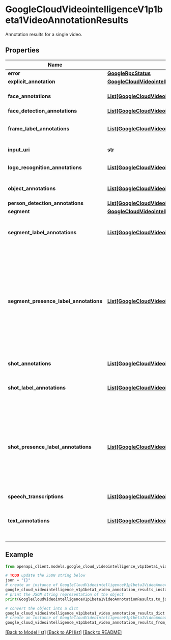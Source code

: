 # GoogleCloudVideointelligenceV1p1beta1VideoAnnotationResults

Annotation results for a single video.

## Properties

Name | Type | Description | Notes
------------ | ------------- | ------------- | -------------
**error** | [**GoogleRpcStatus**](GoogleRpcStatus.md) |  | [optional] 
**explicit_annotation** | [**GoogleCloudVideointelligenceV1p1beta1ExplicitContentAnnotation**](GoogleCloudVideointelligenceV1p1beta1ExplicitContentAnnotation.md) |  | [optional] 
**face_annotations** | [**List[GoogleCloudVideointelligenceV1p1beta1FaceAnnotation]**](GoogleCloudVideointelligenceV1p1beta1FaceAnnotation.md) | Deprecated. Please use &#x60;face_detection_annotations&#x60; instead. | [optional] 
**face_detection_annotations** | [**List[GoogleCloudVideointelligenceV1p1beta1FaceDetectionAnnotation]**](GoogleCloudVideointelligenceV1p1beta1FaceDetectionAnnotation.md) | Face detection annotations. | [optional] 
**frame_label_annotations** | [**List[GoogleCloudVideointelligenceV1p1beta1LabelAnnotation]**](GoogleCloudVideointelligenceV1p1beta1LabelAnnotation.md) | Label annotations on frame level. There is exactly one element for each unique label. | [optional] 
**input_uri** | **str** | Video file location in [Cloud Storage](https://cloud.google.com/storage/). | [optional] 
**logo_recognition_annotations** | [**List[GoogleCloudVideointelligenceV1p1beta1LogoRecognitionAnnotation]**](GoogleCloudVideointelligenceV1p1beta1LogoRecognitionAnnotation.md) | Annotations for list of logos detected, tracked and recognized in video. | [optional] 
**object_annotations** | [**List[GoogleCloudVideointelligenceV1p1beta1ObjectTrackingAnnotation]**](GoogleCloudVideointelligenceV1p1beta1ObjectTrackingAnnotation.md) | Annotations for list of objects detected and tracked in video. | [optional] 
**person_detection_annotations** | [**List[GoogleCloudVideointelligenceV1p1beta1PersonDetectionAnnotation]**](GoogleCloudVideointelligenceV1p1beta1PersonDetectionAnnotation.md) | Person detection annotations. | [optional] 
**segment** | [**GoogleCloudVideointelligenceV1p1beta1VideoSegment**](GoogleCloudVideointelligenceV1p1beta1VideoSegment.md) |  | [optional] 
**segment_label_annotations** | [**List[GoogleCloudVideointelligenceV1p1beta1LabelAnnotation]**](GoogleCloudVideointelligenceV1p1beta1LabelAnnotation.md) | Topical label annotations on video level or user-specified segment level. There is exactly one element for each unique label. | [optional] 
**segment_presence_label_annotations** | [**List[GoogleCloudVideointelligenceV1p1beta1LabelAnnotation]**](GoogleCloudVideointelligenceV1p1beta1LabelAnnotation.md) | Presence label annotations on video level or user-specified segment level. There is exactly one element for each unique label. Compared to the existing topical &#x60;segment_label_annotations&#x60;, this field presents more fine-grained, segment-level labels detected in video content and is made available only when the client sets &#x60;LabelDetectionConfig.model&#x60; to \&quot;builtin/latest\&quot; in the request. | [optional] 
**shot_annotations** | [**List[GoogleCloudVideointelligenceV1p1beta1VideoSegment]**](GoogleCloudVideointelligenceV1p1beta1VideoSegment.md) | Shot annotations. Each shot is represented as a video segment. | [optional] 
**shot_label_annotations** | [**List[GoogleCloudVideointelligenceV1p1beta1LabelAnnotation]**](GoogleCloudVideointelligenceV1p1beta1LabelAnnotation.md) | Topical label annotations on shot level. There is exactly one element for each unique label. | [optional] 
**shot_presence_label_annotations** | [**List[GoogleCloudVideointelligenceV1p1beta1LabelAnnotation]**](GoogleCloudVideointelligenceV1p1beta1LabelAnnotation.md) | Presence label annotations on shot level. There is exactly one element for each unique label. Compared to the existing topical &#x60;shot_label_annotations&#x60;, this field presents more fine-grained, shot-level labels detected in video content and is made available only when the client sets &#x60;LabelDetectionConfig.model&#x60; to \&quot;builtin/latest\&quot; in the request. | [optional] 
**speech_transcriptions** | [**List[GoogleCloudVideointelligenceV1p1beta1SpeechTranscription]**](GoogleCloudVideointelligenceV1p1beta1SpeechTranscription.md) | Speech transcription. | [optional] 
**text_annotations** | [**List[GoogleCloudVideointelligenceV1p1beta1TextAnnotation]**](GoogleCloudVideointelligenceV1p1beta1TextAnnotation.md) | OCR text detection and tracking. Annotations for list of detected text snippets. Each will have list of frame information associated with it. | [optional] 

## Example

```python
from openapi_client.models.google_cloud_videointelligence_v1p1beta1_video_annotation_results import GoogleCloudVideointelligenceV1p1beta1VideoAnnotationResults

# TODO update the JSON string below
json = "{}"
# create an instance of GoogleCloudVideointelligenceV1p1beta1VideoAnnotationResults from a JSON string
google_cloud_videointelligence_v1p1beta1_video_annotation_results_instance = GoogleCloudVideointelligenceV1p1beta1VideoAnnotationResults.from_json(json)
# print the JSON string representation of the object
print(GoogleCloudVideointelligenceV1p1beta1VideoAnnotationResults.to_json())

# convert the object into a dict
google_cloud_videointelligence_v1p1beta1_video_annotation_results_dict = google_cloud_videointelligence_v1p1beta1_video_annotation_results_instance.to_dict()
# create an instance of GoogleCloudVideointelligenceV1p1beta1VideoAnnotationResults from a dict
google_cloud_videointelligence_v1p1beta1_video_annotation_results_from_dict = GoogleCloudVideointelligenceV1p1beta1VideoAnnotationResults.from_dict(google_cloud_videointelligence_v1p1beta1_video_annotation_results_dict)
```
[[Back to Model list]](../README.md#documentation-for-models) [[Back to API list]](../README.md#documentation-for-api-endpoints) [[Back to README]](../README.md)


